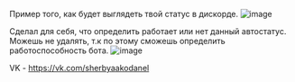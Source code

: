 Пример того, как будет выглядеть твой статус в дискорде.
![image](https://user-images.githubusercontent.com/60918217/120290944-a0bcec80-c2e4-11eb-8541-15d066aac5d0.png)


Сделал для себя, что определить работает или нет данный автостатус. Можешь не удалять, т.к по этому сможешь определить работоспособность бота.
![image](https://user-images.githubusercontent.com/60918217/112637733-aa4f5180-8e68-11eb-9db4-9030990036db.png)
 
 VK - https://vk.com/sherbyaakodanel
